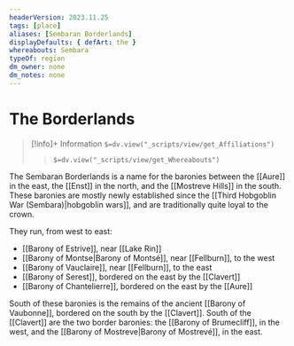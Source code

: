 ```yaml
---
headerVersion: 2023.11.25
tags: [place]
aliases: [Sembaran Borderlands]
displayDefaults: { defArt: the }
whereabouts: Sembara
typeOf: region
dm_owner: none
dm_notes: none
---
```

# The Borderlands
>[!info]+ Information
> `$=dv.view("_scripts/view/get_Affiliations")`
>> `$=dv.view("_scripts/view/get_Whereabouts")`

The Sembaran Borderlands is a name for the baronies between the [[Aure]] in the east, the [[Enst]] in the north, and the [[Mostreve Hills]] in the south. These baronies are mostly newly established since the [[Third Hobgoblin War (Sembara)|hobgoblin wars]], and are traditionally quite loyal to the crown. 

They run, from west to east: 
* [[Barony of Estrive]], near [[Lake Rin]]
* [[Barony of Montse|Barony of Montsé]], near [[Fellburn]], to the west
* [[Barony of Vauclaire]], near [[Fellburn]], to the east
* [[Barony of Serest]],  bordered on the east by the [[Clavert]]
* [[Barony of Chantelierre]], bordered on the east by the [[Aure]]

South of these baronies is the remains of the ancient [[Barony of Vaubonne]], bordered on the south by the [[Clavert]].  South of the [[Clavert]] are the two border baronies: the [[Barony of Brumecliff]], in the west, and the [[Barony of Mostreve|Barony of Mostrevé]], in the east.